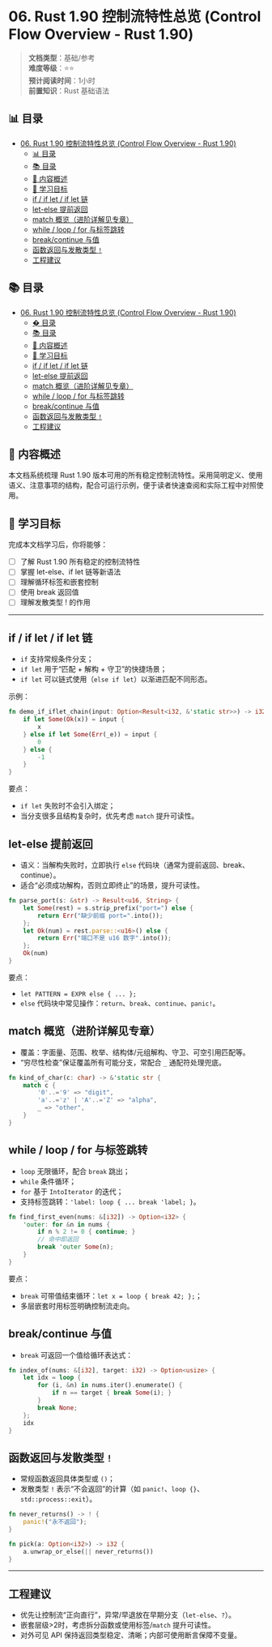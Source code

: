 ﻿# 06. Rust 1.90 控制流特性总览 (Control Flow Overview - Rust 1.90)

> **文档类型**：基础/参考  
> **难度等级**：⭐⭐  
> **预计阅读时间**：1小时  
> **前置知识**：Rust 基础语法


## 📊 目录

- [06. Rust 1.90 控制流特性总览 (Control Flow Overview - Rust 1.90)](#06-rust-190-控制流特性总览-control-flow-overview---rust-190)
  - [📊 目录](#-目录)
  - [📚 目录](#-目录-1)
  - [📖 内容概述](#-内容概述)
  - [🎯 学习目标](#-学习目标)
  - [if / if let / if let 链](#if--if-let--if-let-链)
  - [let-else 提前返回](#let-else-提前返回)
  - [match 概览（进阶详解见专章）](#match-概览进阶详解见专章)
  - [while / loop / for 与标签跳转](#while--loop--for-与标签跳转)
  - [break/continue 与值](#breakcontinue-与值)
  - [函数返回与发散类型 `!`](#函数返回与发散类型-)
  - [工程建议](#工程建议)


## 📚 目录

- [06. Rust 1.90 控制流特性总览 (Control Flow Overview - Rust 1.90)](#06-rust-190-控制流特性总览-control-flow-overview---rust-190)
  - [� 目录](#-目录)
  - [📚 目录](#-目录-1)
  - [📖 内容概述](#-内容概述)
  - [🎯 学习目标](#-学习目标)
  - [if / if let / if let 链](#if--if-let--if-let-链)
  - [let-else 提前返回](#let-else-提前返回)
  - [match 概览（进阶详解见专章）](#match-概览进阶详解见专章)
  - [while / loop / for 与标签跳转](#while--loop--for-与标签跳转)
  - [break/continue 与值](#breakcontinue-与值)
  - [函数返回与发散类型 `!`](#函数返回与发散类型-)
  - [工程建议](#工程建议)

## 📖 内容概述

本文档系统梳理 Rust 1.90 版本可用的所有稳定控制流特性。采用简明定义、使用语义、注意事项的结构，配合可运行示例，便于读者快速查阅和实际工程中对照使用。

## 🎯 学习目标

完成本文档学习后，你将能够：

- [ ] 了解 Rust 1.90 所有稳定的控制流特性
- [ ] 掌握 let-else、if let 链等新语法
- [ ] 理解循环标签和嵌套控制
- [ ] 使用 break 返回值
- [ ] 理解发散类型 ! 的作用

---

## if / if let / if let 链

- `if` 支持常规条件分支；
- `if let` 用于“匹配 + 解构 + 守卫”的快捷场景；
- `if let` 可以链式使用（`else if let`）以渐进匹配不同形态。

示例：

```rust
fn demo_if_iflet_chain(input: Option<Result<i32, &'static str>>) -> i32 {
    if let Some(Ok(x)) = input {
        x
    } else if let Some(Err(_e)) = input {
        0
    } else {
        -1
    }
}
```

要点：

- `if let` 失败时不会引入绑定；
- 当分支很多且结构复杂时，优先考虑 `match` 提升可读性。

## let-else 提前返回

- 语义：当解构失败时，立即执行 `else` 代码块（通常为提前返回、break、continue）。
- 适合“必须成功解构，否则立即终止”的场景，提升可读性。

```rust
fn parse_port(s: &str) -> Result<u16, String> {
    let Some(rest) = s.strip_prefix("port=") else {
        return Err("缺少前缀 port=".into());
    };
    let Ok(num) = rest.parse::<u16>() else {
        return Err("端口不是 u16 数字".into());
    };
    Ok(num)
}
```

要点：

- `let PATTERN = EXPR else { ... };`
- `else` 代码块中常见操作：`return`、`break`、`continue`、`panic!`。

## match 概览（进阶详解见专章）

- 覆盖：字面量、范围、枚举、结构体/元组解构、守卫、可空引用匹配等。
- “穷尽性检查”保证覆盖所有可能分支，常配合 `_` 通配符处理兜底。

```rust
fn kind_of_char(c: char) -> &'static str {
    match c {
        '0'..='9' => "digit",
        'a'..='z' | 'A'..='Z' => "alpha",
        _ => "other",
    }
}
```

## while / loop / for 与标签跳转

- `loop` 无限循环，配合 `break` 跳出；
- `while` 条件循环；
- `for` 基于 `IntoIterator` 的迭代；
- 支持标签跳转：`'label: loop { ... break 'label; }`。

```rust
fn find_first_even(nums: &[i32]) -> Option<i32> {
    'outer: for &n in nums {
        if n % 2 != 0 { continue; }
        // 命中即返回
        break 'outer Some(n);
    }
}
```

要点：

- `break` 可带值结束循环：`let x = loop { break 42; };`；
- 多层嵌套时用标签明确控制流走向。

## break/continue 与值

- `break` 可返回一个值给循环表达式：

```rust
fn index_of(nums: &[i32], target: i32) -> Option<usize> {
    let idx = loop {
        for (i, &n) in nums.iter().enumerate() {
            if n == target { break Some(i); }
        }
        break None;
    };
    idx
}
```

## 函数返回与发散类型 `!`

- 常规函数返回具体类型或 `()`；
- 发散类型 `!` 表示“不会返回”的计算（如 `panic!`、`loop {}`、`std::process::exit`）。

```rust
fn never_returns() -> ! {
    panic!("永不返回");
}

fn pick(a: Option<i32>) -> i32 {
    a.unwrap_or_else(|| never_returns())
}
```

---

## 工程建议

- 优先让控制流“正向直行”，异常/早退放在早期分支（`let-else`、`?`）。
- 嵌套层级>2时，考虑拆分函数或使用标签/`match` 提升可读性。
- 对外可见 API 保持返回类型稳定、清晰；内部可使用断言保障不变量。
